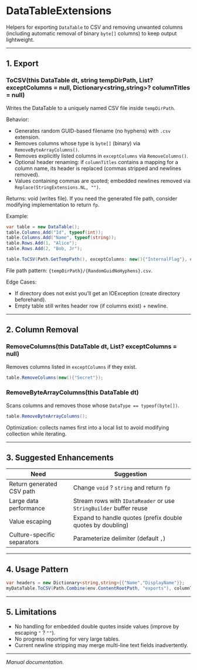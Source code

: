 # DataTableExtensions

Helpers for exporting `DataTable` to CSV and removing unwanted columns (including automatic removal of binary `byte[]` columns) to keep output lightweight.

---
## 1. Export
### ToCSV(this DataTable dt, string tempDirPath, List<string>? exceptColumns = null, Dictionary<string,string>? columnTitles = null)
Writes the DataTable to a uniquely named CSV file inside `tempDirPath`.

Behavior:
- Generates random GUID-based filename (no hyphens) with `.csv` extension.
- Removes columns whose type is `byte[]` (binary) via `RemoveByteArrayColumns()`.
- Removes explicitly listed columns in `exceptColumns` via `RemoveColumns()`.
- Optional header renaming: if `columnTitles` contains a mapping for a column name, its header is replaced (commas stripped and newlines removed).
- Values containing commas are quoted; embedded newlines removed via `Replace(StringExtensions.NL, "")`.

Returns: void (writes file). If you need the generated file path, consider modifying implementation to return `fp`.

Example:
```csharp
var table = new DataTable();
table.Columns.Add("Id", typeof(int));
table.Columns.Add("Name", typeof(string));
table.Rows.Add(1, "Alice");
table.Rows.Add(2, "Bob, Jr");

table.ToCSV(Path.GetTempPath(), exceptColumns: new(){"InternalFlag"}, columnTitles: new(){ ["Name"] = "Full Name" });
```
File path pattern: `{tempDirPath}/{RandomGuidNoHyphens}.csv`.

Edge Cases:
- If directory does not exist you'll get an IOException (create directory beforehand).
- Empty table still writes header row (if columns exist) + newline.

---
## 2. Column Removal
### RemoveColumns(this DataTable dt, List<string>? exceptColumns = null)
Removes columns listed in `exceptColumns` if they exist.
```csharp
table.RemoveColumns(new(){"Secret"});
```

### RemoveByteArrayColumns(this DataTable dt)
Scans columns and removes those whose `DataType == typeof(byte[])`.
```csharp
table.RemoveByteArrayColumns();
```
Optimization: collects names first into a local list to avoid modifying collection while iterating.

---
## 3. Suggested Enhancements
| Need | Suggestion |
|------|------------|
| Return generated CSV path | Change `void` ? `string` and return `fp` |
| Large data performance | Stream rows with `IDataReader` or use `StringBuilder` buffer reuse |
| Value escaping | Expand to handle quotes (prefix double quotes by doubling) |
| Culture-specific separators | Parameterize delimiter (default `,`) |

---
## 4. Usage Pattern
```csharp
var headers = new Dictionary<string,string>{{"Name","DisplayName"}};
myDataTable.ToCSV(Path.Combine(env.ContentRootPath, "exports"), columnTitles: headers);
```

---
## 5. Limitations
- No handling for embedded double quotes inside values (improve by escaping `"` ? `""`).
- No progress reporting for very large tables.
- Current newline stripping may merge multi-line text fields inadvertently.

---
*Manual documentation.*
